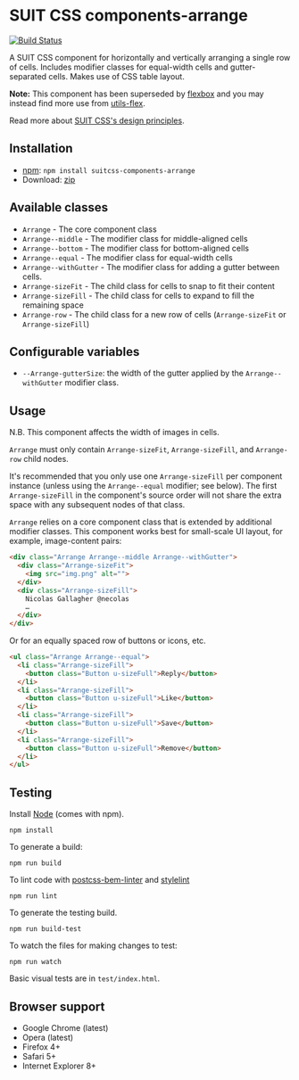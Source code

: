 # SUIT CSS components-arrange

[![Build Status](https://travis-ci.org/suitcss/components-arrange.svg?branch=master)](https://travis-ci.org/suitcss/components-arrange)

A SUIT CSS component for horizontally and vertically arranging a single row of
cells. Includes modifier classes for equal-width cells and gutter-separated
cells. Makes use of CSS table layout.

**Note:** This component has been superseded by [flexbox](http://www.w3.org/TR/css-flexbox/)
and you may instead find more use from [utils-flex](https://github.com/suitcss/utils-flex).

Read more about [SUIT CSS's design principles](https://github.com/suitcss/suit/).

## Installation

* [npm](http://npmjs.org/): `npm install suitcss-components-arrange`
* Download: [zip](https://github.com/suitcss/components-arrange/releases/latest)

## Available classes

* `Arrange` - The core component class
* `Arrange--middle` - The modifier class for middle-aligned cells
* `Arrange--bottom` - The modifier class for bottom-aligned cells
* `Arrange--equal` - The modifier class for equal-width cells
* `Arrange--withGutter` - The modifier class for adding a gutter between cells.
* `Arrange-sizeFit` - The child class for cells to snap to fit their content
* `Arrange-sizeFill` - The child class for cells to expand to fill the remaining space
* `Arrange-row` - The child class for a new row of cells (`Arrange-sizeFit` or `Arrange-sizeFill`)

## Configurable variables

* `--Arrange-gutterSize`: the width of the gutter applied by the `Arrange--withGutter` modifier class.

## Usage

N.B. This component affects the width of images in cells.

`Arrange` must only contain `Arrange-sizeFit`, `Arrange-sizeFill`, and `Arrange-row` child nodes.

It's recommended that you only use one `Arrange-sizeFill` per component
instance (unless using the `Arrange--equal` modifier; see below). The first
`Arrange-sizeFill` in the component's source order will not share the extra
space with any subsequent nodes of that class.

`Arrange` relies on a core component class that is extended by additional
modifier classes. This component works best for small-scale UI layout, for
example, image-content pairs:

```html
<div class="Arrange Arrange--middle Arrange--withGutter">
  <div class="Arrange-sizeFit">
    <img src="img.png" alt="">
  </div>
  <div class="Arrange-sizeFill">
    Nicolas Gallagher @necolas
    …
  </div>
</div>
```

Or for an equally spaced row of buttons or icons, etc.

```html
<ul class="Arrange Arrange--equal">
  <li class="Arrange-sizeFill">
    <button class="Button u-sizeFull">Reply</button>
  </li>
  <li class="Arrange-sizeFill">
    <button class="Button u-sizeFull">Like</button>
  </li>
  <li class="Arrange-sizeFill">
    <button class="Button u-sizeFull">Save</button>
  </li>
  <li class="Arrange-sizeFill">
    <button class="Button u-sizeFull">Remove</button>
  </li>
</ul>
```

## Testing

Install [Node](http://nodejs.org) (comes with npm).

```
npm install
```

To generate a build:

```
npm run build
```

To lint code with [postcss-bem-linter](https://github.com/postcss/postcss-bem-linter) and [stylelint](http://stylelint.io/)

```
npm run lint
```

To generate the testing build.

```
npm run build-test
```

To watch the files for making changes to test:

```
npm run watch
```

Basic visual tests are in `test/index.html`.

## Browser support

* Google Chrome (latest)
* Opera (latest)
* Firefox 4+
* Safari 5+
* Internet Explorer 8+
